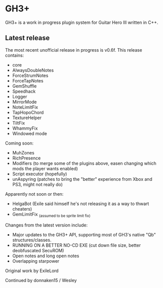 GH3+
====

GH3+ is a work in progress plugin system for Guitar Hero III written in C++.

Latest release
--------------

The most recent unofficial release in progress is v0.6f. This release contains:
- core
- AlwaysDoubleNotes
- ForceStrumNotes
- ForceTapNotes
- GemShuffle
- Speedhack
- Logger
- MirrorMode
- NoteLimitFix
- TapHopoChord
- TextureHelper
- TiltFix
- WhammyFix
- Windowed mode

Coming soon:
- MuhZones
- RichPresence
- Modifiers (to merge some of the plugins above, easen changing which mods the player wants enabled)
- Script executor (hopefully)
- unAspyring (patches to bring the "better" experience from Xbox and PS3, might not really do)

Apparently not soon or then:
- HelgaBot (Exile said himself he's not releasing it as a way to thwart cheaters)
- GemLimitFix <sub>(assumed to be sprite limit fix)</sub>

Changes from the latest version include:
- Major updates to the GH3+ API, supporting most of GH3's native "Qb" structures/classes.
- RUNNING ON A BETTER NO-CD EXE (cut down file size, better deobfuscated SecuROM)
- Open notes and long open notes
- Overlapping starpower

Original work by ExileLord

Continued by donnaken15 / Wesley
